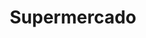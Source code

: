---
title: "Supermercado"
url: /ciudad-autonoma-de-buenos-aires/supermercado-avenida-regimiento-de-patricios/
shop: comodidad
---